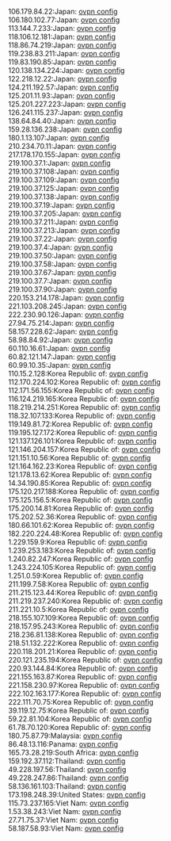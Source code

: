 106.179.84.22:Japan: [ovpn config](vpn/106_179_84_22.ovpn)  
106.180.102.77:Japan: [ovpn config](vpn/106_180_102_77.ovpn)  
113.144.7.233:Japan: [ovpn config](vpn/113_144_7_233.ovpn)  
118.106.12.181:Japan: [ovpn config](vpn/118_106_12_181.ovpn)  
118.86.74.219:Japan: [ovpn config](vpn/118_86_74_219.ovpn)  
119.238.83.211:Japan: [ovpn config](vpn/119_238_83_211.ovpn)  
119.83.190.85:Japan: [ovpn config](vpn/119_83_190_85.ovpn)  
120.138.134.224:Japan: [ovpn config](vpn/120_138_134_224.ovpn)  
122.218.12.22:Japan: [ovpn config](vpn/122_218_12_22.ovpn)  
124.211.192.57:Japan: [ovpn config](vpn/124_211_192_57.ovpn)  
125.201.11.93:Japan: [ovpn config](vpn/125_201_11_93.ovpn)  
125.201.227.223:Japan: [ovpn config](vpn/125_201_227_223.ovpn)  
126.241.115.237:Japan: [ovpn config](vpn/126_241_115_237.ovpn)  
138.64.84.40:Japan: [ovpn config](vpn/138_64_84_40.ovpn)  
159.28.136.238:Japan: [ovpn config](vpn/159_28_136_238.ovpn)  
180.1.13.107:Japan: [ovpn config](vpn/180_1_13_107.ovpn)  
210.234.70.11:Japan: [ovpn config](vpn/210_234_70_11.ovpn)  
217.178.170.155:Japan: [ovpn config](vpn/217_178_170_155.ovpn)  
219.100.37.1:Japan: [ovpn config](vpn/219_100_37_1.ovpn)  
219.100.37.108:Japan: [ovpn config](vpn/219_100_37_108.ovpn)  
219.100.37.109:Japan: [ovpn config](vpn/219_100_37_109.ovpn)  
219.100.37.125:Japan: [ovpn config](vpn/219_100_37_125.ovpn)  
219.100.37.138:Japan: [ovpn config](vpn/219_100_37_138.ovpn)  
219.100.37.19:Japan: [ovpn config](vpn/219_100_37_19.ovpn)  
219.100.37.205:Japan: [ovpn config](vpn/219_100_37_205.ovpn)  
219.100.37.211:Japan: [ovpn config](vpn/219_100_37_211.ovpn)  
219.100.37.213:Japan: [ovpn config](vpn/219_100_37_213.ovpn)  
219.100.37.22:Japan: [ovpn config](vpn/219_100_37_22.ovpn)  
219.100.37.4:Japan: [ovpn config](vpn/219_100_37_4.ovpn)  
219.100.37.50:Japan: [ovpn config](vpn/219_100_37_50.ovpn)  
219.100.37.58:Japan: [ovpn config](vpn/219_100_37_58.ovpn)  
219.100.37.67:Japan: [ovpn config](vpn/219_100_37_67.ovpn)  
219.100.37.7:Japan: [ovpn config](vpn/219_100_37_7.ovpn)  
219.100.37.90:Japan: [ovpn config](vpn/219_100_37_90.ovpn)  
220.153.214.178:Japan: [ovpn config](vpn/220_153_214_178.ovpn)  
221.103.208.245:Japan: [ovpn config](vpn/221_103_208_245.ovpn)  
222.230.90.126:Japan: [ovpn config](vpn/222_230_90_126.ovpn)  
27.94.75.214:Japan: [ovpn config](vpn/27_94_75_214.ovpn)  
58.157.228.62:Japan: [ovpn config](vpn/58_157_228_62.ovpn)  
58.98.84.92:Japan: [ovpn config](vpn/58_98_84_92.ovpn)  
60.110.16.61:Japan: [ovpn config](vpn/60_110_16_61.ovpn)  
60.82.121.147:Japan: [ovpn config](vpn/60_82_121_147.ovpn)  
60.99.10.35:Japan: [ovpn config](vpn/60_99_10_35.ovpn)  
110.15.2.128:Korea Republic of: [ovpn config](vpn/110_15_2_128.ovpn)  
112.170.224.102:Korea Republic of: [ovpn config](vpn/112_170_224_102.ovpn)  
112.171.56.155:Korea Republic of: [ovpn config](vpn/112_171_56_155.ovpn)  
116.124.219.165:Korea Republic of: [ovpn config](vpn/116_124_219_165.ovpn)  
118.219.214.251:Korea Republic of: [ovpn config](vpn/118_219_214_251.ovpn)  
118.32.107.133:Korea Republic of: [ovpn config](vpn/118_32_107_133.ovpn)  
119.149.81.72:Korea Republic of: [ovpn config](vpn/119_149_81_72.ovpn)  
119.195.127.172:Korea Republic of: [ovpn config](vpn/119_195_127_172.ovpn)  
121.137.126.101:Korea Republic of: [ovpn config](vpn/121_137_126_101.ovpn)  
121.146.204.157:Korea Republic of: [ovpn config](vpn/121_146_204_157.ovpn)  
121.151.10.56:Korea Republic of: [ovpn config](vpn/121_151_10_56.ovpn)  
121.164.162.23:Korea Republic of: [ovpn config](vpn/121_164_162_23.ovpn)  
121.178.13.62:Korea Republic of: [ovpn config](vpn/121_178_13_62.ovpn)  
14.34.190.85:Korea Republic of: [ovpn config](vpn/14_34_190_85.ovpn)  
175.120.217.188:Korea Republic of: [ovpn config](vpn/175_120_217_188.ovpn)  
175.125.156.5:Korea Republic of: [ovpn config](vpn/175_125_156_5.ovpn)  
175.200.14.81:Korea Republic of: [ovpn config](vpn/175_200_14_81.ovpn)  
175.202.52.36:Korea Republic of: [ovpn config](vpn/175_202_52_36.ovpn)  
180.66.101.62:Korea Republic of: [ovpn config](vpn/180_66_101_62.ovpn)  
182.220.224.48:Korea Republic of: [ovpn config](vpn/182_220_224_48.ovpn)  
1.229.159.9:Korea Republic of: [ovpn config](vpn/1_229_159_9.ovpn)  
1.239.253.183:Korea Republic of: [ovpn config](vpn/1_239_253_183.ovpn)  
1.240.82.247:Korea Republic of: [ovpn config](vpn/1_240_82_247.ovpn)  
1.243.224.105:Korea Republic of: [ovpn config](vpn/1_243_224_105.ovpn)  
1.251.0.59:Korea Republic of: [ovpn config](vpn/1_251_0_59.ovpn)  
211.199.7.58:Korea Republic of: [ovpn config](vpn/211_199_7_58.ovpn)  
211.215.123.44:Korea Republic of: [ovpn config](vpn/211_215_123_44.ovpn)  
211.219.237.240:Korea Republic of: [ovpn config](vpn/211_219_237_240.ovpn)  
211.221.10.5:Korea Republic of: [ovpn config](vpn/211_221_10_5.ovpn)  
218.155.107.109:Korea Republic of: [ovpn config](vpn/218_155_107_109.ovpn)  
218.157.95.243:Korea Republic of: [ovpn config](vpn/218_157_95_243.ovpn)  
218.236.81.138:Korea Republic of: [ovpn config](vpn/218_236_81_138.ovpn)  
218.51.132.222:Korea Republic of: [ovpn config](vpn/218_51_132_222.ovpn)  
220.118.201.21:Korea Republic of: [ovpn config](vpn/220_118_201_21.ovpn)  
220.121.235.194:Korea Republic of: [ovpn config](vpn/220_121_235_194.ovpn)  
220.93.144.84:Korea Republic of: [ovpn config](vpn/220_93_144_84.ovpn)  
221.155.163.87:Korea Republic of: [ovpn config](vpn/221_155_163_87.ovpn)  
221.158.230.97:Korea Republic of: [ovpn config](vpn/221_158_230_97.ovpn)  
222.102.163.177:Korea Republic of: [ovpn config](vpn/222_102_163_177.ovpn)  
222.111.70.75:Korea Republic of: [ovpn config](vpn/222_111_70_75.ovpn)  
39.119.12.75:Korea Republic of: [ovpn config](vpn/39_119_12_75.ovpn)  
59.22.81.104:Korea Republic of: [ovpn config](vpn/59_22_81_104.ovpn)  
61.78.70.120:Korea Republic of: [ovpn config](vpn/61_78_70_120.ovpn)  
180.75.87.79:Malaysia: [ovpn config](vpn/180_75_87_79.ovpn)  
86.48.13.116:Panama: [ovpn config](vpn/86_48_13_116.ovpn)  
165.73.28.219:South Africa: [ovpn config](vpn/165_73_28_219.ovpn)  
159.192.37.112:Thailand: [ovpn config](vpn/159_192_37_112.ovpn)  
49.228.197.56:Thailand: [ovpn config](vpn/49_228_197_56.ovpn)  
49.228.247.86:Thailand: [ovpn config](vpn/49_228_247_86.ovpn)  
58.136.161.103:Thailand: [ovpn config](vpn/58_136_161_103.ovpn)  
173.198.248.39:United States: [ovpn config](vpn/173_198_248_39.ovpn)  
115.73.237.165:Viet Nam: [ovpn config](vpn/115_73_237_165.ovpn)  
1.53.38.243:Viet Nam: [ovpn config](vpn/1_53_38_243.ovpn)  
27.71.75.37:Viet Nam: [ovpn config](vpn/27_71_75_37.ovpn)  
58.187.58.93:Viet Nam: [ovpn config](vpn/58_187_58_93.ovpn)  
